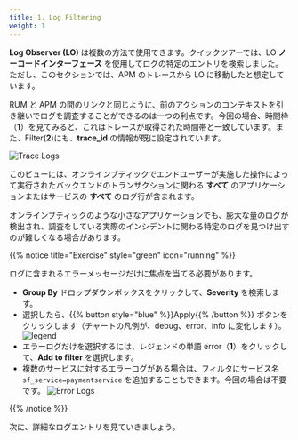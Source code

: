 ```yaml
---
title: 1. Log Filtering
weight: 1
---
```


**Log Observer (LO)** は複数の方法で使用できます。クイックツアーでは、LO **ノーコードインターフェース** を使用してログの特定のエントリを検索しました。ただし、このセクションでは、APM のトレースから LO に移動したと想定しています。

RUM と APM の間のリンクと同じように、前のアクションのコンテキストを引き継いでログを調査することができるのは一つの利点です。今回の場合、時間枠（**1**）を見てみると、これはトレースが取得された時間帯と一致しています。また、Filter(**2**)にも、**trace_id** の情報が既に設定されています。

![Trace Logs](../images/log-observer-trace-logs.png)

このビューには、オンラインブティックでエンドユーザーが実施した操作によって実行されたバックエンドのトランザクションに関わる **すべて** のアプリケーションまたはサービスの **すべて** のログ行が含まれます。

オンラインブティックのような小さなアプリケーションでも、膨大な量のログが検出され、調査をしている実際のインシデントに関わる特定のログを見つけ出すのが難しくなる場合があります。

{{% notice title="Exercise" style="green" icon="running" %}}

ログに含まれるエラーメッセージだけに焦点を当てる必要があります。

* **Group By** ドロップダウンボックスをクリックして、**Severity** を検索します。
* 選択したら、{{% button style="blue" %}}Apply{{% /button %}} ボタンをクリックします（チャートの凡例が、debug、error、info に変化します）。
  ![legend](../images/severity-logs.png)
* エラーログだけを選択するには、レジェンドの単語 error（**1**）をクリックして、**Add to filter** を選択します。
* 複数のサービスに対するエラーログがある場合は、フィルタにサービス名 `sf_service=paymentservice` を追加することもできます。今回の場合は不要です。
  ![Error Logs](../images/log-observer-errors.png)

{{% /notice %}}

次に、詳細なログエントリを見ていきましょう。
